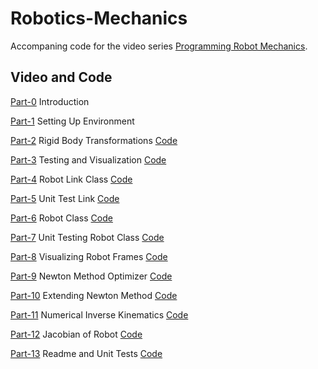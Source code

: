 # Robotics-Mechanics
Accompaning code for the video series [Programming Robot Mechanics](https://www.youtube.com/playlist?list=PL0sla3wvhSnaMfBNiC0vfKYZ2T2ZfIJj4).

## Video and Code

[Part-0](https://www.youtube.com/watch?v=J2qvFaVbkVc&list=PL0sla3wvhSnaMfBNiC0vfKYZ2T2ZfIJj4&index=1) Introduction

[Part-1](https://www.youtube.com/watch?v=XW3AX04_GTI&list=PL0sla3wvhSnaMfBNiC0vfKYZ2T2ZfIJj4&index=2) Setting Up Environment

[Part-2](https://www.youtube.com/watch?v=yUZznwKS1Lw&list=PL0sla3wvhSnaMfBNiC0vfKYZ2T2ZfIJj4&index=3) Rigid Body Transformations [Code](Part-2-Transformations)

[Part-3](https://www.youtube.com/watch?v=yUZznwKS1Lw&list=PL0sla3wvhSnaMfBNiC0vfKYZ2T2ZfIJj4&index=4) Testing and Visualization [Code](Part-3-TestingVisualization)

[Part-4](https://www.youtube.com/watch?v=yUZznwKS1Lw&list=PL0sla3wvhSnaMfBNiC0vfKYZ2T2ZfIJj4&index=5) Robot Link Class [Code](Part-4-RobotLink)

[Part-5](https://www.youtube.com/watch?v=yUZznwKS1Lw&list=PL0sla3wvhSnaMfBNiC0vfKYZ2T2ZfIJj4&index=6) Unit Test Link [Code](Part-5-UnitTestLink)

[Part-6](https://www.youtube.com/watch?v=yUZznwKS1Lw&list=PL0sla3wvhSnaMfBNiC0vfKYZ2T2ZfIJj4&index=7) Robot Class [Code](Part-6-RobotClass)

[Part-7](https://www.youtube.com/watch?v=yUZznwKS1Lw&list=PL0sla3wvhSnaMfBNiC0vfKYZ2T2ZfIJj4&index=8) Unit Testing Robot Class [Code](Part-7-UnitTestRobotClass)

[Part-8](https://www.youtube.com/watch?v=yUZznwKS1Lw&list=PL0sla3wvhSnaMfBNiC0vfKYZ2T2ZfIJj4&index=9) Visualizing Robot Frames [Code](Part-8-VisualizeRobotFrames)

[Part-9](https://www.youtube.com/watch?v=yUZznwKS1Lw&list=PL0sla3wvhSnaMfBNiC0vfKYZ2T2ZfIJj4&index=10) Newton Method Optimizer [Code](Part-9-NewtonMethod)

[Part-10](https://www.youtube.com/watch?v=yUZznwKS1Lw&list=PL0sla3wvhSnaMfBNiC0vfKYZ2T2ZfIJj4&index=11) Extending Newton Method [Code](Part-10-NewtonMethodVector)

[Part-11](https://www.youtube.com/watch?v=yUZznwKS1Lw&list=PL0sla3wvhSnaMfBNiC0vfKYZ2T2ZfIJj4&index=12) Numerical Inverse Kinematics [Code](Part-11-NumericalInverseKinematics)

[Part-12](https://www.youtube.com/watch?v=yUZznwKS1Lw&list=PL0sla3wvhSnaMfBNiC0vfKYZ2T2ZfIJj4&index=13) Jacobian of Robot [Code](Part-12-RobotJacobian)

[Part-13](https://www.youtube.com/watch?v=yUZznwKS1Lw&list=PL0sla3wvhSnaMfBNiC0vfKYZ2T2ZfIJj4&index=14) Readme and Unit Tests [Code](Part-13-ReadmeUnitTests)